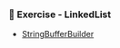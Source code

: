 ### 📝 Exercise - LinkedList
- [StringBufferBuilder](https://github.com/Adhyashetty-bit/1workedexample/blob/main/stringbufferbuilder/StringBuilder.png)
